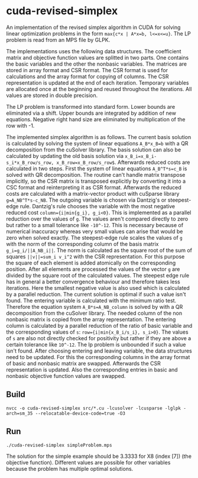 # cuda-revised-simplex

An implementation of the revised simplex algorithm in CUDA for solving linear optimization problems in the form `max{c*x | A*x=b, l<=x<=u}`. The LP problem is read from an MPS file by GLPK.

The implementations uses the following data structures. The coefficient matrix and objective function values are splitted in two parts. One contains the basic variables and the other the nonbasic variables. The matrices are stored in array format and CSR format. The CSR format is used for calculations and the array format for copying of columns. The CSR representation is updated at the end of each iteration. Temporary variables are allocated once at the beginning and reused throughout the iterations. All values are stored in double precision.

The LP problem is transformed into standard form. Lower bounds are eliminated via a shift. Upper bounds are integrated by addition of new equations. Negative right hand size are eliminated by multiplication of the row with -1.

The implemented simplex algorithm is as follows. The current basis solution is calculated by solving the system of linear equations `A_B*x_B=b` with a QR decomposition from the cuSolver library. The basis solution can also be calculated by updating the old basis solution via `x_B_i=x_B_i-s_i*x_B_row/s_row, x_B_row=x_B_row/s_row$`. Afterwards reduced costs are calculated in two steps. First the system of linear equations `A_B^T*s=c_B` is solved with QR decomposition. The routine can't handle matrix transpose implicitly, so the CSR matrix is transposed explicitly by converting it into a CSC format and reinterpreting it as CSR format.  Afterwards the reduced costs are calculated with a matrix-vector product with cuSparse library `g=A_NB^T*s-c_NB`. The outgoing variable is chosen via Dantzig's or steepest-edge rule. Dantzig's rule chooses the variable with the most negative reduced cost `column={i|min{g_i}, g_i<0}`. This is implemented as a parallel reduction over the values of `g`. The values aren't compared directly to zero but rather to a small tolerance like `-10^-12`. This is necessary because of numerical inaccuracy whereas very small values can arise that would be zero when solved exactly. The steepest-edge rule scales the values of `g` with the norm of the corresponding column of the basis matrix `g_i=g_i/||A_NB_i||`. The norm is calculated as the square root of the sum of squares `||v||=sum_i v_i^2` with the CSR representation. For this purpose the square of each element is added atomically on the corresponding position. After all elements are processed the values of the vector `g` are divided by the square root of the calculated values. The steepest edge rule has in general a better convergence behaviour and therefore takes less iterations. Here the smallest negative value is also used which is calculated by a parallel reduction. The current solution is optimal if such a value isn't found. The entering variable is calculated with the minimum ratio test. Therefore the equation system `A_B*s=A_NB_column` is solved by with a QR decomposition from the cuSolver library. The needed column of the non nonbasic matrix is copied from the array representation. The entering column is calculated by a parallel reduction of the ratio of basic variable and the corresponding values of `s`: `row={i|min{x_B_i/s_i}, s_i>0}`. The values of `s` are also not directly checked for positivity but rather if they are above a certain tolerance like `10^-12`. The lp problem is unbounded if such a value isn't found. After choosing entering and leaving variable, the data structures need to be updated. For this the corresponding columns in the array format of basic and nonbasic matrix are swapped. Afterwards the CSR representation is updated. Also the corresponding entries in basic and nonbasic objective function values are swapped.

## Build

```
nvcc -o cuda-revised-simplex src/*.cu -lcusolver -lcusparse -lglpk -arch=sm_35 --relocatable-device-code=true -O3
```

## Run

```
./cuda-revised-simplex simpleProblem.mps
```

The solution for the simple example should be 3.3333 for X8 (index [7]) (the objective function). Different values are possible for other variables because the problem has multiple optimal solutions.

